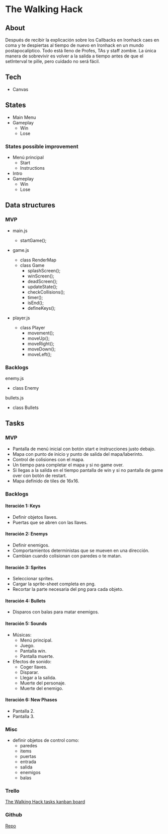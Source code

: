 # The Walking Hack 

## About 

Después de recibir la explicación sobre los Callbacks en Ironhack caes en coma y te despiertas al tiempo de nuevo en Ironhack en un mundo postapocalíptico. Todo está lleno de Profes, TAs y staff zombie. La única manera de sobrevivir es volver a la salida a tiempo antes de que el setInterval te pille, pero cuidado no será fácil.

## Tech

- Canvas

## States

- Main Menu
- Gameplay
  - Win
  - Lose

### States possible improvement

- Menú principal
  - Start
  - Instructions
- Intro
- Gameplay
  - Win
  - Lose

## Data structures

### MVP

- main.js
  - startGame();

- game.js
  - class RenderMap
  - class Game
    - splashScreen();
    - winScreen();
    - deadScreen();
    - updateState();
    - checkCollisions();
    - timer();
    - isEnd();
    - defineKeys();

- player.js
  - class Player
    - movement();
    - moveUp();
    - moveRight();
    - moveDown();
    - moveLeft();

### Backlogs

enemy.js
- class Enemy

bullets.js
- class Bullets

## Tasks

### MVP 

- Pantalla de menú inicial con botón start e instrucciones justo debajo.
- Mapa con punto de inicio y punto de salida del mapa/laberinto.
- Control de colisiones con el mapa.
- Un tiempo para completar el mapa y si no game over.
- Si llegas a la salida en el tiempo pantalla de win y si no pantalla de game over con botón de restart.
- Mapa definido de tiles de 16x16.

### Backlogs 

#### Iteración 1: Keys

- Definir objetos llaves.
- Puertas que se abren con las llaves.

#### Iteración 2: Enemys 

- Definir enemigos.
- Comportamientos deterministas que se mueven en una dirección.
- Cambian cuando colisionan con paredes o te matan.

#### Iteración 3: Sprites 

- Seleccionar sprites.
- Cargar la sprite-sheet completa en png.
- Recortar la parte necesaria del png para cada objeto.

#### Iteración 4: Bullets

- Disparos con balas para matar enemigos.

#### Iteración 5: Sounds

- Músicas:
  - Menú principal.
  - Juego.
  - Pantalla win.
  - Pantalla muerte.
- Efectos de sonido:
  - Coger llaves.
  - Disparar.
  - Llegar a la salida.
  - Muerte del personaje.
  - Muerte del enemigo.

#### Iteración 6: New Phases

- Pantalla 2. 
- Pantalla 3.

### Misc

- definir objetos de control como:
  - paredes 
  - items 
  - puertas 
  - entrada 
  - salida 
  - enemigos 
  - balas
  
### Trello

[The Walking Hack tasks kanban board](https://trello.com/b/sIacF3LK/the-walking-hack)

### Github

[Repo](https://github.com/rgallego87/TheWalkingHack)
